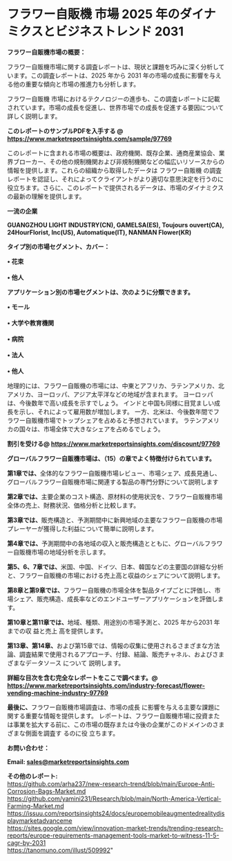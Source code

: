# フラワー自販機 市場 2025 年のダイナミクスとビジネストレンド 2031

<strong><b>フラワー自販機市場の概要：</b></strong>

フラワー自販機市場に関する調査レポートは、現状と課題を巧みに深く分析しています。この調査レポートは、2025 年から 2031 年の市場の成長に影響を与える他の重要な傾向と市場の推進力も分析します。

フラワー自販機 市場におけるテクノロジーの進歩も、この調査レポートに記載されています。市場の成長を促進し、世界市場での成長を促進する要因について詳しく説明します。

<strong>このレポートのサンプルPDFを入手する @ <a href=https://www.marketreportsinsights.com/sample/97769>https://www.marketreportsinsights.com/sample/97769</a></strong>

このレポートに含まれる市場の概要は、政府機関、既存企業、通商産業協会、業界ブローカー、その他の規制機関および非規制機関などの幅広いリソースからの情報を提供します。これらの組織から取得したデータは フラワー自販機 の調査レポートを認証し、それによってクライアントがより適切な意思決定を行うのに役立ちます。さらに、このレポートで提供されるデータは、市場のダイナミクスの最新の理解を提供します。

<strong>一流の企業</strong>

<strong><b>GUANGZHOU LIGHT INDUSTRY(CN), GAMELSA(ES), Toujours ouvert(CA), 24HourFlorist, Inc(US), Automatique(IT), NANMAN Flower(KR)</b></strong>

<strong><b>タイプ別の市場セグメント、カバー：</b></strong>

<strong>• 花束<br><br>• 他人</strong>

<strong><b>アプリケーション別の市場セグメントは、次のように分類できます。</b></strong>

<strong>• モール<br><br>• 大学や教育機関<br><br>• 病院<br><br>• 法人<br><br>• 他人</strong>

 地理的には、フラワー自販機の市場には、中東とアフリカ、ラテンアメリカ、北アメリカ、ヨーロッパ、アジア太平洋などの地域が含まれます。 ヨーロッパは、今後数年で高い成長を示すでしょう。 インドと中国も同様に目覚ましい成長を示し、それによって雇用数が増加します。 一方、北米は、今後数年間でフラワー自販機市場でトップシェアを占めると予想されています。 ラテンアメリカの国々は、市場全体で大きなシェアを占めるでしょう。

<strong>割引を受ける@ <a href=https://www.marketreportsinsights.com/discount/97769>https://www.marketreportsinsights.com/discount/97769</a></strong>

<strong><b>グローバルフラワー自販機市場は、（15）の章でよく特徴付けられています。</b></strong>

<strong><b>第</b></strong><strong><b>1章では、</b></strong>全体的なフラワー自販機市場レビュー、市場シェア、成長見通し、グローバルフラワー自販機市場に関連する製品の専門分野について説明します

<strong><b>第2章では、</b></strong>主要企業のコスト構造、原材料の使用状況を、フラワー自販機市場全体の売上、財務状況、価格分析と比較します。

<strong><b>第3章では、</b></strong>販売構造と、予測期間中に新興地域の主要なフラワー自販機の市場プレーヤーが獲得した利益について簡単に説明します。

<strong><b>第4章では、</b></strong>予測期間中の各地域の収入と販売構造とともに、グローバルフラワー自販機市場の地域分析を示します。

<strong><b>第5、6、7章では、</b></strong>米国、中国、ドイツ、日本、韓国などの主要国の詳細な分析と、フラワー自販機の市場における売上高と収益のシェアについて説明します。

<strong><b>第8章と第9章では、</b></strong>フラワー自販機の市場全体を製品タイプごとに評価し、市場シェア、販売構造、成長率などのエンドユーザーアプリケーションを評価します。

<strong><b>第10章と第11章では、</b></strong>地域、種類、用途別の市場予測と、2025 年から2031 年までの収 益と売上 高を提供します。

<strong><b>第13章、第14章、</b></strong>および第15章では、情報の収集に使用されるさまざまな方法論、調査結果で使用されるアプローチ、付録、結論、販売チャネル、およびさまざまなデータソース について 説明します。

<strong>詳細な目次を含む完全なレポートをここで調べます。@ <a href=https://www.marketreportsinsights.com/industry-forecast/flower-vending-machine-industry-97769>https://www.marketreportsinsights.com/industry-forecast/flower-vending-machine-industry-97769</a></strong>

<strong><b>最後に、</b></strong>フラワー自販機市場調査は、市場の成長 に影響を</a>与える主要な課題に関する重要な情報を提供します。 レポートは、フラワー自販機市場に投資または事業を拡大する前に、この市場の既存または今後の企業がこのドメインのさまざまな側面を調査す るのに役 立ちます。

<strong><b>お問い合わせ：</b></strong>

<strong>Email: </strong><a href=mailto:sales@marketreportsinsights.com><strong>sales@marketreportsinsights.com</strong></a>

<strong>その他のレポート:</strong>
<br>
<a href=https://github.com/arha237/new-research-trend/blob/main/Europe-Anti-Corrosion-Bags-Market.md>https://github.com/arha237/new-research-trend/blob/main/Europe-Anti-Corrosion-Bags-Market.md</a>
<br>
<a href=https://github.com/yamini231/Research/blob/main/North-America-Vertical-Farming-Market.md>https://github.com/yamini231/Research/blob/main/North-America-Vertical-Farming-Market.md</a>
<br>
<a href=https://issuu.com/reportsinsights24/docs/europemobileaugmentedrealitydisplaymarketadvanceme>https://issuu.com/reportsinsights24/docs/europemobileaugmentedrealitydisplaymarketadvanceme</a>
<br>
<a href=https://sites.google.com/view/innovation-market-trends/trending-research-reports/europe-requirements-management-tools-market-to-witness-11-5-cagr-by-2031>https://sites.google.com/view/innovation-market-trends/trending-research-reports/europe-requirements-management-tools-market-to-witness-11-5-cagr-by-2031</a>
<br>
<a href=https://tanomuno.com/illust/509992>https://tanomuno.com/illust/509992</a>"
